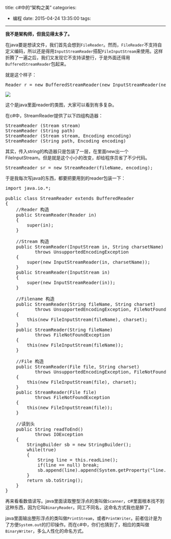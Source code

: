 title: c#中的“架构之美”
categories:
  - 编程
date: 2015-04-24 13:35:00
tags:
---

**我不是架构师，但我见得太多了。**

在java要是想读文件，我们首先会想到`FileReader`。然而，`FileReader`不支持自定义编码，所以还是得用`InputStreamReader`搭配`FileInputStream`来使用。这样折腾了一遍之后，我们又发现它不支持读整行，于是外面还得用`BufferedStreamReader`包起来。

就是这个样子：

<!-- more -->

<pre>
Reader r = new BufferedStreamReader(new InputStreamReader(new FileInputStream(fileName), encoding);
</pre>

![](http://new.51cto.com/files/uploadimg/20090302/094151940.jpg)

这个是java里面reader的类图，大家可以看到有多复杂。

在c#中，StreamReader提供了以下四组构造器：

<pre>
StreamReader (Stream stream)
StreamReader (String path)
StreamReader (Stream stream, Encoding encoding)
StreamReader (String path, Encoding encoding)
</pre>

其实，传入string的构造器只是包装了一层，在里面new出一个FileInputStream。但是就是这个小小的改变，却给程序员省了不少代码。

<pre>
StreamReader sr = new StreamReader(fileName, encoding);
</pre>

于是我每次写java的东西，都要把要用到的reader包装一下：

<pre>
import java.io.*;

public class StreamReader extends BufferedReader
{
    //Reader 构造
    public StreamReader(Reader in)
    {
        super(in);
    }
    
    //Stream 构造
    public StreamReader(InputStream in, String charsetName)
           throws UnsupportedEncodingException
    {
        super(new InputStreamReader(in, charsetName));
    }
    public StreamReader(InputStream in)
    {
        super(new InputStreamReader(in));
    }
    
    //Filename 构造
    public StreamReader(String fileName, String charset)
           throws UnsupportedEncodingException, FileNotFoundException
    {
        this(new FileInputStream(fileName), charset);
    }
    public StreamReader(String fileName)
           throws FileNotFoundException
    {
        this(new FileInputStream(fileName));
    }
    
    //File 构造
    public StreamReader(File file, String charset)
           throws UnsupportedEncodingException, FileNotFoundException
    {
        this(new FileInputStream(file), charset);
    }
    public StreamReader(File file)
           throws FileNotFoundException
    {
        this(new FileInputStream(file));
    }
    
    //读到头
    public String readToEnd()
           throws IOException
    {
        StringBuilder sb = new StringBuilder();
        while(true)
        {
            String line = this.readLine();
            if(line == null) break;
            sb.append(line).append(System.getProperty("line.separator"));
        }
        return sb.toString();
    }
}
</pre>

再来看看数值读写。java里面读取整型浮点的类叫做`Scanner`，c#里面根本找不到这种东西，因为它叫`BinaryReader`。同工不同名，这命名方式我也是醉了。

java里面输出整形浮点的类叫做`PrintStream`，或者`PrintWriter`。前者估计是为了方便`System.out`的打印操作。而在c#中，你们也猜到了，相应的类叫做`BinaryWriter`，多么人性化的命名方式。